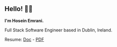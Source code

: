 ## Hello! 👋🏻

**I'm Hosein Emrani.**

Full Stack Software Engineer based in Dublin, Ireland.

Resume: [Doc](./HoseinEmraniCv.docx) - [PDF](./HoseinEmraniCv.pdf)
